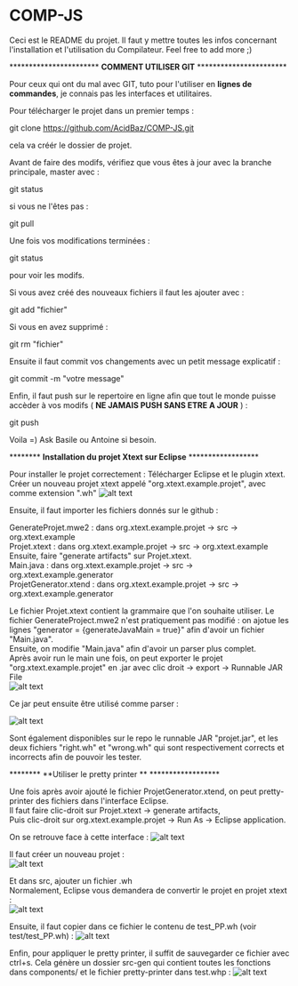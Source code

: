 # COMP-JS

Ceci est le README du projet. Il faut y mettre toutes les infos concernant l'installation et l'utilisation du Compilateur.
Feel free to add more ;)

*********************** **COMMENT UTILISER GIT** ***********************

Pour ceux qui ont du mal avec GIT, tuto pour l'utiliser en **lignes de commandes**, je connais pas les interfaces et utilitaires. 


Pour télécharger le projet dans un premier temps : 

git clone https://github.com/AcidBaz/COMP-JS.git

cela va créér le dossier de projet.

Avant de faire des modifs, vérifiez que vous êtes à jour avec la branche principale, master avec : 

git status 

si vous ne l'êtes pas : 

git pull 

Une fois vos modifications terminées : 

git status 

pour voir les modifs.

Si vous avez créé des nouveaux fichiers il faut les ajouter avec :

git add "fichier"

Si vous en avez supprimé :

git rm "fichier"

Ensuite il faut commit vos changements avec un petit message explicatif :

git commit -m "votre message"

Enfin, il faut push sur le repertoire en ligne afin que tout le monde puisse accèder à vos modifs ( **NE JAMAIS PUSH SANS ETRE A JOUR** ) : 

git push 


Voila =) Ask Basile ou Antoine si besoin.


******** **Installation du projet Xtext sur Eclipse** ******************

Pour installer le projet correctement :
Télécharger Eclipse et le plugin xtext.
Créer un nouveau projet xtext appelé "org.xtext.example.projet", avec comme extension ".wh"
![alt text](img/new_project.png)

Ensuite, il faut importer les fichiers donnés sur le github :  

GenerateProjet.mwe2 : dans org.xtext.example.projet -> src -> org.xtext.example   
Projet.xtext : dans org.xtext.example.projet -> src -> org.xtext.example  
Ensuite, faire "generate artifacts" sur Projet.xtext.   
Main.java : dans org.xtext.example.projet -> src -> org.xtext.example.generator  
ProjetGenerator.xtend : dans org.xtext.example.projet -> src -> org.xtext.example.generator

Le fichier Projet.xtext contient la grammaire que l'on souhaite utiliser. Le fichier GenerateProject.mwe2 n'est pratiquement pas modifié : on ajotue les lignes "generator = {generateJavaMain = true}" afin d'avoir un fichier "Main.java".  
Ensuite, on modifie "Main.java" afin d'avoir un parser plus complet.  
Après avoir run le main une fois, on peut exporter le projet "org.xtext.example.projet" en .jar avec clic droit -> export -> Runnable JAR File  
![alt text](img/export_jar.png)  

Ce jar peut ensuite être utilisé comme parser :   

![alt text](img/cmd_jar.png)  

Sont également disponibles sur le repo le runnable JAR "projet.jar", et les deux fichiers "right.wh" et "wrong.wh" qui sont respectivement corrects et incorrects afin de pouvoir les tester.  


******** **Utiliser le pretty printer ** ******************  

Une fois après avoir ajouté le fichier ProjetGenerator.xtend, on peut pretty-printer des fichiers dans l'interface Eclipse.   
Il faut faire clic-droit sur Projet.xtext -> generate artifacts,   
Puis clic-droit sur org.xtext.example.projet -> Run As -> Eclipse application.  

On se retrouve face à cette interface :
![alt text](img/pp1.png)  

Il faut créer un nouveau projet :  
![alt text](img/pp2.png)  

Et dans src, ajouter un fichier .wh  
Normalement, Eclipse vous demandera de convertir le projet en projet xtext :  
![alt text](img/pp3.png)  

Ensuite, il faut copier dans ce fichier le contenu de test_PP.wh (voir test/test_PP.wh) :
![alt text](img/pp4.png)  

Enfin, pour appliquer le pretty printer, il suffit de sauvegarder ce fichier avec ctrl+s. Cela génère un dossier src-gen qui contient toutes les fonctions dans components/ et le fichier pretty-printer dans test.whp : 
![alt text](img/pp5.png)  


